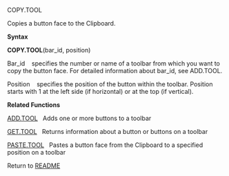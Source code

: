 COPY.TOOL

Copies a button face to the Clipboard.

**Syntax**

**COPY.TOOL**(bar\_id, position)

Bar\_id&nbsp;&nbsp;&nbsp;&nbsp;specifies the number or name of a toolbar
from which you want to copy the button face. For detailed information
about bar\_id, see ADD.TOOL.

Position&nbsp;&nbsp;&nbsp;&nbsp;specifies the position of the button
within the toolbar. Position starts with 1 at the left side (if
horizontal) or at the top (if vertical).

**Related Functions**

[ADD.TOOL](ADD.TOOL.md)&nbsp;&nbsp;&nbsp;Adds one or more buttons to a toolbar

[GET.TOOL](GET.TOOL.md)&nbsp;&nbsp;&nbsp;Returns information about a button or buttons
on a toolbar

[PASTE.TOOL](PASTE.TOOL.md)&nbsp;&nbsp;&nbsp;Pastes a button face from the Clipboard to a
specified position on a toolbar



Return to [README](README.md)

